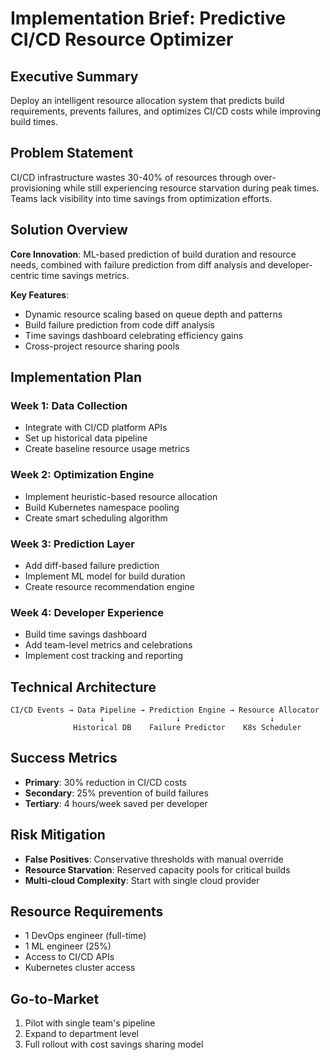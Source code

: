 # Implementation Brief: Predictive CI/CD Resource Optimizer

## Executive Summary
Deploy an intelligent resource allocation system that predicts build requirements, prevents failures, and optimizes CI/CD costs while improving build times.

## Problem Statement
CI/CD infrastructure wastes 30-40% of resources through over-provisioning while still experiencing resource starvation during peak times. Teams lack visibility into time savings from optimization efforts.

## Solution Overview
**Core Innovation**: ML-based prediction of build duration and resource needs, combined with failure prediction from diff analysis and developer-centric time savings metrics.

**Key Features**:
- Dynamic resource scaling based on queue depth and patterns
- Build failure prediction from code diff analysis
- Time savings dashboard celebrating efficiency gains
- Cross-project resource sharing pools

## Implementation Plan

### Week 1: Data Collection
- Integrate with CI/CD platform APIs
- Set up historical data pipeline
- Create baseline resource usage metrics

### Week 2: Optimization Engine
- Implement heuristic-based resource allocation
- Build Kubernetes namespace pooling
- Create smart scheduling algorithm

### Week 3: Prediction Layer
- Add diff-based failure prediction
- Implement ML model for build duration
- Create resource recommendation engine

### Week 4: Developer Experience
- Build time savings dashboard
- Add team-level metrics and celebrations
- Implement cost tracking and reporting

## Technical Architecture
```
CI/CD Events → Data Pipeline → Prediction Engine → Resource Allocator
                    ↓                ↓                    ↓
              Historical DB    Failure Predictor    K8s Scheduler
```

## Success Metrics
- **Primary**: 30% reduction in CI/CD costs
- **Secondary**: 25% prevention of build failures
- **Tertiary**: 4 hours/week saved per developer

## Risk Mitigation
- **False Positives**: Conservative thresholds with manual override
- **Resource Starvation**: Reserved capacity pools for critical builds
- **Multi-cloud Complexity**: Start with single cloud provider

## Resource Requirements
- 1 DevOps engineer (full-time)
- 1 ML engineer (25%)
- Access to CI/CD APIs
- Kubernetes cluster access

## Go-to-Market
1. Pilot with single team's pipeline
2. Expand to department level
3. Full rollout with cost savings sharing model